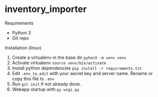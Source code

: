 # inventory_importer

Requirements
- Python 3
- Git repo

Installation (linux)

1. Create a virtualenv in the base dir `pyhon3 -m venv venv`
2. Activate virtualenv `source venv/bin/activate`
3. Install python dependencies `pip install -r requirements.txt`
4. Edit `.env_to_edit` with your secret key and server name. Rename or copy this file to `.env`
5. Run `git init` if not already done.
6. Webapp startup with `py wsgi.py`
